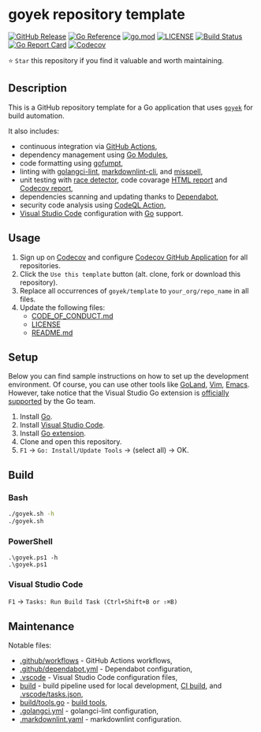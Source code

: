 # goyek repository template

[![GitHub Release](https://img.shields.io/github/v/release/goyek/template)](https://github.com/goyek/template/releases)
[![Go Reference](https://pkg.go.dev/badge/github.com/goyek/template.svg)](https://pkg.go.dev/github.com/goyek/template)
[![go.mod](https://img.shields.io/github/go-mod/go-version/goyek/template)](go.mod)
[![LICENSE](https://img.shields.io/github/license/goyek/template)](LICENSE)
[![Build Status](https://img.shields.io/github/workflow/status/goyek/template/build)](https://github.com/goyek/template/actions?query=workflow%3Abuild+branch%3Amain)
[![Go Report Card](https://goreportcard.com/badge/github.com/goyek/template)](https://goreportcard.com/report/github.com/goyek/template)
[![Codecov](https://codecov.io/gh/goyek/template/branch/main/graph/badge.svg)](https://codecov.io/gh/goyek/template)

⭐ `Star` this repository if you find it valuable and worth maintaining.

## Description

This is a GitHub repository template for a Go application
that uses [`goyek`](https://github.com/goyek/goyek) for build automation.

It also includes:

- continuous integration via [GitHub Actions](https://github.com/features/actions),
- dependency management using [Go Modules](https://github.com/golang/go/wiki/Modules),
- code formatting using [gofumpt](https://github.com/mvdan/gofumpt),
- linting with [golangci-lint](https://github.com/golangci/golangci-lint),
  [markdownlint-cli](https://github.com/igorshubovych/markdownlint-cli),
  and [misspell](https://github.com/client9/misspell),
- unit testing with
  [race detector](https://blog.golang.org/race-detector),
  code covarage [HTML report](https://blog.golang.org/cover)
  and [Codecov report](https://codecov.io/),
- dependencies scanning and updating thanks to [Dependabot](https://dependabot.com),
- security code analysis using [CodeQL Action](https://docs.github.com/en/github/finding-security-vulnerabilities-and-errors-in-your-code/about-code-scanning),
- [Visual Studio Code](https://code.visualstudio.com) configuration with
  [Go](https://code.visualstudio.com/docs/languages/go) support.

## Usage

1. Sign up on [Codecov](https://codecov.io/) and configure
   [Codecov GitHub Application](https://github.com/apps/codecov) for all repositories.
1. Click the `Use this template` button (alt. clone, fork or download this repository).
1. Replace all occurrences of `goyek/template` to `your_org/repo_name` in all files.
1. Update the following files:
   - [CODE_OF_CONDUCT.md](CODE_OF_CONDUCT.md)
   - [LICENSE](LICENSE)
   - [README.md](README.md)

## Setup

Below you can find sample instructions on how to set up the development environment.
Of course, you can use other tools like [GoLand](https://www.jetbrains.com/go/),
[Vim](https://github.com/fatih/vim-go), [Emacs](https://github.com/dominikh/go-mode.el).
However, take notice that the Visual Studio Go extension is
[officially supported](https://blog.golang.org/vscode-go) by the Go team.

1. Install [Go](https://golang.org/doc/install).
1. Install [Visual Studio Code](https://code.visualstudio.com/).
1. Install [Go extension](https://code.visualstudio.com/docs/languages/go).
1. Clone and open this repository.
1. `F1` -> `Go: Install/Update Tools` -> (select all) -> OK.

## Build

### Bash

```sh
./goyek.sh -h
./goyek.sh
```

### PowerShell

```pwsh
.\goyek.ps1 -h
.\goyek.ps1
```

### Visual Studio Code

`F1` → `Tasks: Run Build Task (Ctrl+Shift+B or ⇧⌘B)`

## Maintenance

Notable files:

- [.github/workflows](.github/workflows) - GitHub Actions workflows,
- [.github/dependabot.yml](.github/dependabot.yml) - Dependabot configuration,
- [.vscode](.vscode) - Visual Studio Code configuration files,
- [build](build) - build pipeline used for local development, [CI build](.github/workflows),
  and [.vscode/tasks.json](.vscode/tasks.json),
- [build/tools.go](build/tools.go) - [build tools](https://github.com/golang/go/wiki/Modules#how-can-i-track-tool-dependencies-for-a-module),
- [.golangci.yml](.golangci.yml) - golangci-lint configuration,
- [.markdownlint.yaml](.markdownlint.yaml) - markdownlint configuration.
